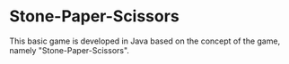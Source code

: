 # Stone-Paper-Scissors
This basic game is developed in Java based on the concept of the game, namely "Stone-Paper-Scissors".
